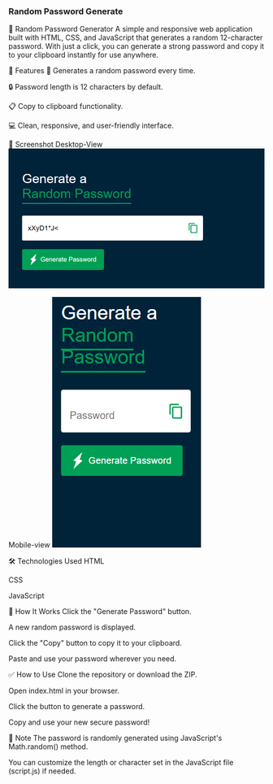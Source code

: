 ### Random Password Generate

🔐 Random Password Generator
A simple and responsive web application built with HTML, CSS, and JavaScript that generates a random 12-character password. With just a click, you can generate a strong password and copy it to your clipboard instantly for use anywhere.

🚀 Features
🔄 Generates a random password every time.

🔒 Password length is 12 characters by default.

📋 Copy to clipboard functionality.

💻 Clean, responsive, and user-friendly interface.

📸 Screenshot
Desktop-View
![Screenshot](images/desktopview.png)

Mobile-view
![Screenshot](images/mobileview.png)

🛠️ Technologies Used
HTML

CSS

JavaScript

🧠 How It Works
Click the "Generate Password" button.

A new random password is displayed.

Click the "Copy" button to copy it to your clipboard.

Paste and use your password wherever you need.


✅ How to Use
Clone the repository or download the ZIP.

Open index.html in your browser.

Click the button to generate a password.

Copy and use your new secure password!

📌 Note
The password is randomly generated using JavaScript's Math.random() method.

You can customize the length or character set in the JavaScript file (script.js) if needed.
